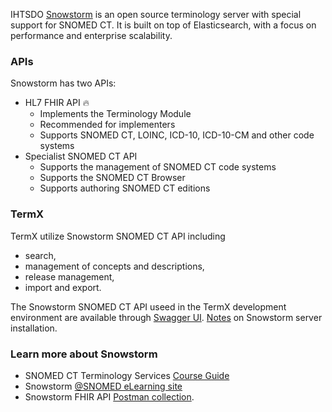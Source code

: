 IHTSDO [Snowstorm](https://github.com/IHTSDO/snowstorm) is an open source terminology server with special support for SNOMED CT. It is built on top of Elasticsearch, with a focus on performance and enterprise scalability.

### APIs
Snowstorm has two APIs:
- HL7 FHIR API 🔥
  - Implements the Terminology Module
  - Recommended for implementers
  - Supports SNOMED CT, LOINC, ICD-10, ICD-10-CM and other code systems
- Specialist SNOMED CT API
  - Supports the management of SNOMED CT code systems
  - Supports the SNOMED CT Browser
  - Supports authoring SNOMED CT editions

### TermX
TermX utilize Snowstorm SNOMED CT API including 
- search, 
- management of concepts and descriptions, 
- release management, 
- import and export. 

The Snowstorm SNOMED CT API useed in the TermX development environment are available through [Swagger UI](https://snowstorm.kodality.dev/swagger-ui.html).
[Notes](page:snowstorm-server) on Snowstorm server installation.

### Learn more about Snowstorm
- SNOMED CT Terminology Services [Course Guide](https://elearning.ihtsdotools.org/mod/book/view.php?id=6135&chapterid=1809)
- Snowstorm [@SNOMED eLearning site](https://snowstorm-training.snomedtools.org/snowstorm/snomed-ct/swagger-ui.html)
- Snowstorm FHIR API [Postman collection](https://documenter.getpostman.com/view/462462/S1TVXJ3k).





